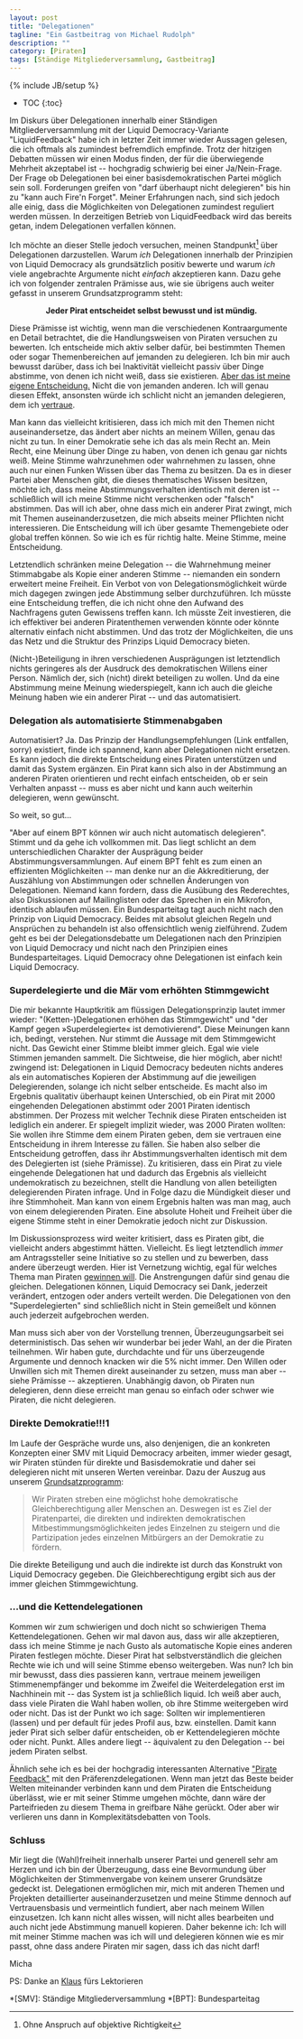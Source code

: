 ```yaml
---
layout: post
title: "Delegationen"
tagline: "Ein Gastbeitrag von Michael Rudolph"
description: ""
category: [Piraten]
tags: [Ständige Mitgliederversammlung, Gastbeitrag]
---
```

{% include JB/setup %}

* TOC
{:toc}

Im Diskurs über Delegationen innerhalb einer Ständigen Mitgliederversammlung mit der Liquid Democracy-Variante "LiquidFeedback" habe ich in letzter Zeit immer wieder Aussagen gelesen, die ich oftmals als zumindest befremdlich empfinde. Trotz der hitzigen Debatten müssen wir einen Modus finden, der für die überwiegende Mehrheit akzeptabel ist -- hochgradig schwierig bei einer Ja/Nein-Frage. Der Frage ob Delegationen bei einer basisdemokratischen Partei möglich sein soll. Forderungen greifen von "darf überhaupt nicht delegieren" bis hin zu "kann auch Fire'n Forget". Meiner Erfahrungen nach, sind sich jedoch alle einig, dass die Möglichkeiten von Delegationen zumindest reguliert werden müssen. In derzeitigen Betrieb von LiquidFeedback wird das bereits getan, indem Delegationen verfallen können. 

Ich möchte an dieser Stelle jedoch versuchen, meinen Standpunkt[^1] über Delegationen darzustellen. Warum *ich* Delegationen innerhalb der Prinzipien von Liquid Democracy als grundsätzlich positiv bewerte und warum *ich* viele angebrachte Argumente nicht *einfach* akzeptieren kann. Dazu gehe ich von folgender zentralen Prämisse aus, wie sie übrigens auch weiter gefasst in unserem Grundsatzprogramm steht:

[^1]: Ohne Anspruch auf objektive Richtigkeit

<div style="text-align: center; margin-top: 1em;">
<strong>Jeder Pirat entscheidet selbst bewusst und ist mündig.</strong>
</div>

Diese Prämisse ist wichtig, wenn man die verschiedenen Kontraargumente en Detail betrachtet, die die Handlungsweisen von Piraten versuchen zu bewerten. Ich entscheide mich aktiv selber dafür, bei bestimmten Themen oder sogar Themenbereichen auf jemanden zu delegieren. Ich bin mir auch bewusst darüber, dass ich bei Inaktivität vielleicht passiv über Dinge abstimme, von denen ich nicht  weiß, dass sie existieren. [Aber das ist meine eigene Entscheidung.](http://olafnensel.wordpress.com/2012/09/09/delegation-in-liquid-democracy/) Nicht die von jemanden anderen. Ich will genau diesen Effekt, ansonsten würde ich schlicht nicht an jemanden delegieren, dem ich [vertraue](http://dathe.wordpress.com/2013/03/12/von-delegationen-und-vertrauen/).

Man kann das vielleicht kritisieren, dass ich mich mit den Themen nicht auseinandersetze, das ändert aber nichts an meinem Willen, genau das nicht zu tun. In einer Demokratie sehe ich das als mein Recht an. Mein Recht, eine Meinung über Dinge zu haben, von denen ich genau gar nichts weiß. Meine Stimme wahrzunehmen oder wahrnehmen zu lassen, ohne auch nur einen Funken Wissen über das Thema zu besitzen. Da es in dieser Partei aber Menschen gibt, die dieses thematisches Wissen besitzen, möchte ich, dass meine Abstimmungsverhalten identisch mit deren ist -- schließlich will ich meine Stimme nicht verschenken oder "falsch" abstimmen. Das will ich aber, ohne dass mich ein anderer Pirat zwingt, mich mit Themen auseinanderzusetzen, die mich abseits meiner Pflichten nicht interessieren. Die Entscheidung will ich über gesamte Themengebiete oder global treffen können. So wie ich es für richtig halte. Meine Stimme, meine Entscheidung.

Letztendlich schränken meine Delegation -- die Wahrnehmung meiner Stimmabgabe als Kopie einer anderen Stimme -- niemanden ein sondern erweitert meine Freiheit. Ein Verbot von von Delegationsmöglichkeit würde mich dagegen zwingen jede Abstimmung selber durchzuführen. Ich müsste eine Entscheidung treffen, die ich nicht ohne den Aufwand des Nachfragens guten Gewissens treffen kann. Ich müsste Zeit investieren, die ich effektiver bei anderen Piratenthemen verwenden könnte oder könnte alternativ einfach nicht abstimmen. Und das trotz der Möglichkeiten, die uns das Netz und die Struktur des Prinzips Liquid Democracy bieten.

(Nicht-)Beteiligung in ihren verschiedenen Ausprägungen ist letztendlich nichts geringeres als der Ausdruck des demokratischen Willens einer Person. Nämlich der, sich (nicht) direkt beteiligen zu wollen. Und da eine Abstimmung meine Meinung wiederspiegelt, kann ich auch die gleiche Meinung haben wie ein anderer Pirat -- und das automatisiert.

### Delegation als automatisierte Stimmenabgaben

Automatisiert? Ja. Das Prinzip der Handlungsempfehlungen (Link entfallen, sorry) existiert, finde ich spannend, kann aber Delegationen nicht ersetzen. Es kann jedoch die direkte Entscheidung eines Piraten unterstützen und damit das System ergänzen. Ein Pirat kann sich also in der Abstimmung an anderen Piraten orientieren und recht einfach entscheiden, ob er sein Verhalten anpasst -- muss es aber nicht und kann auch weiterhin delegieren, wenn gewünscht.

So weit, so gut...

"Aber auf einem BPT können wir auch nicht automatisch delegieren". Stimmt und da gehe ich vollkommen mit. Das liegt schlicht an dem unterschiedlichen Charakter der Ausprägung beider Abstimmungsversammlungen. Auf einem BPT fehlt es zum einen an effizienten Möglichkeiten -- man denke nur an die Akkreditierung, der Auszählung von Abstimmungen oder schnellen Änderungen von Delegationen. Niemand kann fordern, dass die Ausübung des Rederechtes, also Diskussionen auf Mailinglisten oder das Sprechen in ein Mikrofon, identisch ablaufen müssen. Ein Bundesparteitag tagt auch nicht nach den Prinzip von Liquid Democracy. Beides mit absolut gleichen Regeln und Ansprüchen zu behandeln ist also offensichtlich wenig zielführend. Zudem geht es bei der Delegationsdebatte um Delegationen nach den Prinzipien von Liquid Democracy und nicht nach den Prinzipien eines Bundesparteitages. Liquid Democracy ohne Delegationen ist einfach kein Liquid Democracy. 

### Superdelegierte und die Mär vom erhöhten Stimmgewicht

Die mir bekannte Hauptkritik am flüssigen Delegationsprinzip lautet immer wieder: "(Ketten-)Delegationen erhöhen das Stimmgewicht" und "der Kampf gegen »Superdelegierte« ist demotivierend“. Diese Meinungen kann ich, bedingt, verstehen. Nur stimmt die Aussage mit dem Stimmgewicht nicht. Das Gewicht einer Stimme bleibt immer gleich. Egal wie viele Stimmen jemanden sammelt. Die Sichtweise, die hier möglich, aber nicht! zwingend ist: Delegationen in Liquid Democracy bedeuten nichts anderes als ein automatisches Kopieren der Abstimmung auf die jeweiligen Delegierenden, solange ich nicht selber entscheide. Es macht also im Ergebnis qualitativ überhaupt keinen Unterschied, ob ein Pirat mit 2000 eingehenden Delegationen abstimmt oder 2001 Piraten identisch abstimmen.
Der Prozess mit welcher Technik diese Piraten entscheiden ist lediglich ein anderer. Er spiegelt implizit wieder, was 2000 Piraten wollten: Sie wollen ihre Stimme dem einem Piraten geben, dem sie vertrauen eine Entscheidung in ihrem Interesse zu fällen. Sie haben also selber die Entscheidung getroffen, dass ihr Abstimmungsverhalten identisch mit dem des Delegierten ist (siehe Prämisse). Zu kritisieren, dass ein Pirat zu viele eingehende Delegationen hat und dadurch das Ergebnis als vielleicht undemokratisch zu bezeichnen, stellt die Handlung von allen beteiligten delegierenden Piraten infrage. Und in Folge dazu die Mündigkeit dieser und ihre Stimmhoheit. Man kann von einem Ergebnis halten was man mag, auch von einem delegierenden Piraten. Eine absolute Hoheit und Freiheit über die eigene Stimme steht in einer Demokratie jedoch nicht zur Diskussion.

Im Diskussionsprozess wird weiter kritisiert, dass es Piraten gibt, die vielleicht anders abgestimmt hätten. Vielleicht. Es liegt letztendlich *immer* am Antragssteller seine Initiative so zu stellen und zu bewerben, dass andere überzeugt werden. Hier ist Vernetzung wichtig, egal für welches Thema man Piraten [gewinnen will](http://brunnengespraeche.de/2013/03/die-piratenpartei-ist-nicht-gegen-lobbys-sie-ist-selber-eine/). Die Anstrengungen dafür sind genau die gleichen. Delegationen können, Liquid Democracy sei Dank, jederzeit verändert, entzogen oder anders verteilt werden. Die Delegationen von den "Superdelegierten" sind schließlich nicht in Stein gemeißelt und können auch jederzeit aufgebrochen werden.

Man muss sich aber von der Vorstellung trennen, Überzeugungsarbeit sei deterministisch. Das sehen wir wunderbar bei jeder Wahl, an der die Piraten teilnehmen. Wir haben gute, durchdachte und für uns überzeugende Argumente und dennoch knacken wir die 5% nicht immer. Den Willen oder Unwillen sich mit Themen direkt auseinander zu setzen, muss man aber -- siehe Prämisse -- akzeptieren. Unabhängig davon, ob Piraten nun delegieren, denn diese erreicht man genau so einfach oder schwer wie Piraten, die nicht delegieren.

### Direkte Demokratie!!!1

Im Laufe der Gespräche wurde uns, also denjenigen, die an konkreten Konzepten einer SMV mit Liquid Democracy arbeiten, immer wieder gesagt, wir Piraten stünden für direkte und Basisdemokratie und daher sei delegieren nicht mit unseren Werten vereinbar. Dazu der Auszug aus unserem [Grundsatzprogramm](http://wiki.piratenpartei.de/Parteiprogramm#Mehr_Demokratie_wagen):

> Wir Piraten streben eine möglichst hohe demokratische Gleichberechtigung aller Menschen an. Deswegen ist es Ziel der  Piratenpartei, die direkten und indirekten demokratischen Mitbestimmungsmöglichkeiten jedes Einzelnen zu steigern und die Partizipation jedes einzelnen Mitbürgers an der Demokratie zu fördern.

Die direkte Beteiligung und auch die indirekte ist durch das Konstrukt von Liquid Democracy gegeben. Die Gleichberechtigung ergibt sich aus der immer gleichen Stimmgewichtung.

### …und die Kettendelegationen

Kommen wir zum schwierigen und doch nicht so schwierigen Thema Kettendelegationen. Gehen wir mal davon aus, dass wir alle akzeptieren, dass ich meine Stimme je nach Gusto als automatische Kopie eines anderen Piraten festlegen möchte. Dieser Pirat hat selbstverständlich die gleichen Rechte wie ich und will seine Stimme ebenso weitergeben. Was nun? Ich bin mir bewusst, dass dies passieren kann, vertraue meinem jeweiligen Stimmenempfänger und bekomme im Zweifel die Weiterdelegation erst im Nachhinein mit -- das System ist ja schließlich liquid. Ich weiß aber auch, dass viele Piraten die Wahl haben wollen, ob ihre Stimme weitergeben wird oder nicht. Das ist der Punkt wo ich sage: Sollten wir implementieren (lassen) und per default für jedes Profil aus, bzw. einstellen. Damit kann jeder Pirat sich selber dafür entscheiden, ob er Kettendelegieren möchte oder nicht. Punkt. Alles andere liegt -- äquivalent zu den Delegation -- bei jedem Piraten selbst.

Ähnlich sehe ich es bei der hochgradig interessanten Alternative ["Pirate Feedback"](http://wiki.piratenpartei.de/Pirate_Feedback) mit den Präferenzdelegationen. Wenn man jetzt das Beste beider Welten miteinander verbinden kann und dem Piraten die Entscheidung überlässt, wie er mit seiner Stimme umgehen möchte, dann wäre der Parteifrieden zu diesem Thema in greifbare Nähe gerückt. Oder aber wir verlieren uns dann in Komplexitätsdebatten von Tools.

### Schluss

Mir liegt die (Wahl)freiheit innerhalb unserer Partei und generell sehr am Herzen und ich bin der Überzeugung, dass eine Bevormundung über Möglichkeiten der Stimmenvergabe von keinem unserer Grundsätze gedeckt ist. Delegationen ermöglichen mir, mich mit anderen Themen und Projekten detaillierter auseinanderzusetzen und meine Stimme dennoch auf Vertrauensbasis und vermeintlich fundiert, aber nach meinem Willen einzusetzen. Ich kann nicht alles wissen, will nicht alles bearbeiten und auch nicht jede Abstimmung manuell kopieren. Daher bekenne ich: Ich will mit meiner Stimme machen was ich will und delegieren können wie es mir passt, ohne dass andere Piraten mir sagen, dass ich das nicht darf!

  Micha

PS: Danke an [Klaus](https://twitter.com/DasKlaus) fürs Lektorieren

*[SMV]: Ständige Mitgliederversammlung
*[BPT]: Bundesparteitag
